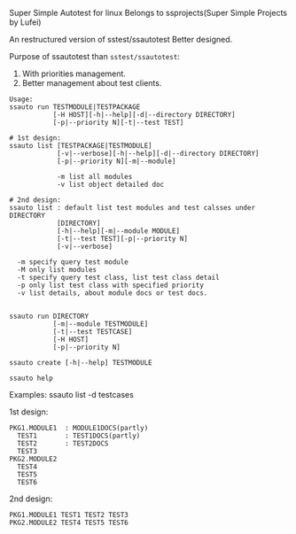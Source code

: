 Super Simple Autotest for linux
Belongs to ssprojects(Super Simple Projects by Lufei)

An restructured version of sstest/ssautotest
Better designed.



Purpose of ssautotest than `sstest/ssautotest`:
1. With priorities management.
2. Better management about test clients.

```
Usage:
ssauto run TESTMODULE|TESTPACKAGE 
           [-H HOST][-h|--help][-d|--directory DIRECTORY]
           [-p|--priority N][-t|--test TEST]

# 1st design:
ssauto list [TESTPACKAGE|TESTMODULE] 
            [-v|--verbose][-h|--help][-d|--directory DIRECTORY]
            [-p|--priority N][-m|--module]

            -m list all modules
            -v list object detailed doc

# 2nd design:
ssauto list : default list test modules and test calsses under DIRECTORY
            [DIRECTORY]
            [-h|--help][-m|--module MODULE]
            [-t|--test TEST][-p|--priority N]
            [-v|--verbose]

  -m specify query test module
  -M only list modules
  -t specify query test class, list test class detail
  -p only list test class with specified priority
  -v list details, about module docs or test docs.


ssauto run DIRECTORY
           [-m|--module TESTMODULE]
           [-t|--test TESTCASE]
           [-H HOST]
           [-p|--priority N]
              
ssauto create [-h|--help] TESTMODULE

ssauto help

```
Examples:
ssauto list -d testcases

1st design:
```
PKG1.MODULE1  : MODULE1DOCS(partly)
  TEST1       : TEST1DOCS(partly)
  TEST2       : TEST2DOCS
  TEST3
PKG2.MODULE2
  TEST4
  TEST5
  TEST6
```
2nd design:
```
PKG1.MODULE1 TEST1 TEST2 TEST3
PKG2.MODULE2 TEST4 TEST5 TEST6
```
